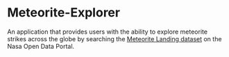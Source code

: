 # Meteorite-Explorer
An application that provides users with the ability to explore meteorite strikes across the globe by searching the [Meteorite Landing dataset](https://data.nasa.gov/Space-Science/Meteorite-Landings/gh4g-9sfh) on the Nasa Open Data Portal.
